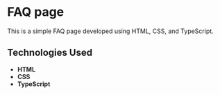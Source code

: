 # FAQ page
This is a simple FAQ page developed using HTML, CSS, and TypeScript.

## Technologies Used
- **HTML**
- **CSS**
- **TypeScript**
